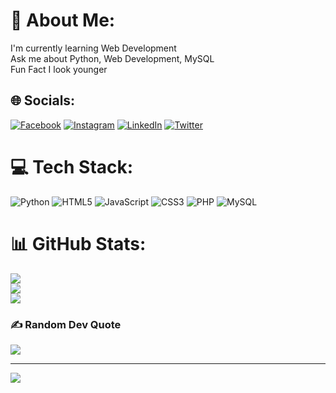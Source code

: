 # 💫 About Me:
I'm currently learning Web Development<br>Ask me about Python, Web Development, MySQL<br>Fun Fact I look younger


## 🌐 Socials:
[![Facebook](https://img.shields.io/badge/Facebook-%231877F2.svg?logo=Facebook&logoColor=white)](https://facebook.com/ashutoshthedev) [![Instagram](https://img.shields.io/badge/Instagram-%23E4405F.svg?logo=Instagram&logoColor=white)](https://instagram.com/ashutoshthedev) [![LinkedIn](https://img.shields.io/badge/LinkedIn-%230077B5.svg?logo=linkedin&logoColor=white)](https://linkedin.com/in/ashutoshthedev) [![Twitter](https://img.shields.io/badge/Twitter-%231DA1F2.svg?logo=Twitter&logoColor=white)](https://twitter.com/ashutoshthedev) 

# 💻 Tech Stack:
![Python](https://img.shields.io/badge/python-3670A0?style=for-the-badge&logo=python&logoColor=ffdd54) ![HTML5](https://img.shields.io/badge/html5-%23E34F26.svg?style=for-the-badge&logo=html5&logoColor=white) ![JavaScript](https://img.shields.io/badge/javascript-%23323330.svg?style=for-the-badge&logo=javascript&logoColor=%23F7DF1E) ![CSS3](https://img.shields.io/badge/css3-%231572B6.svg?style=for-the-badge&logo=css3&logoColor=white) ![PHP](https://img.shields.io/badge/php-%23777BB4.svg?style=for-the-badge&logo=php&logoColor=white) ![MySQL](https://img.shields.io/badge/mysql-%2300f.svg?style=for-the-badge&logo=mysql&logoColor=white)
# 📊 GitHub Stats:
![](https://github-readme-stats.vercel.app/api?username=ashutoshdebug&theme=dark&hide_border=false&include_all_commits=true&count_private=true)<br/>
![](https://github-readme-streak-stats.herokuapp.com/?user=ashutoshdebug&theme=dark&hide_border=false)<br/>
![](https://github-readme-stats.vercel.app/api/top-langs/?username=ashutoshdebug&theme=dark&hide_border=false&include_all_commits=true&count_private=true&layout=compact)

### ✍️ Random Dev Quote
![](https://quotes-github-readme.vercel.app/api?type=horizontal&theme=radical)

---
[![](https://visitcount.itsvg.in/api?id=ashutoshthedev&icon=1&color=7)](https://visitcount.itsvg.in)

<!-- Proudly created with GPRM ( https://gprm.itsvg.in ) -->
